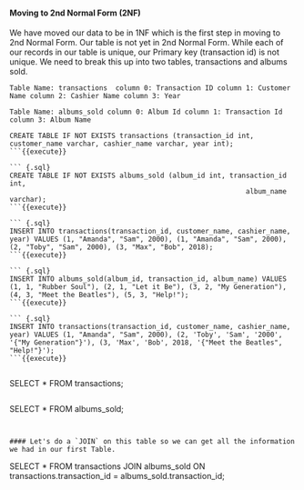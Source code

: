 #### Moving to 2nd Normal Form (2NF)
We have moved our data to be in 1NF which is the first step in moving to 2nd Normal Form. Our table is not yet in 2nd Normal Form. While each of our records in our table is unique, our Primary key (transaction id) is not unique. We need to break this up into two tables, transactions and albums sold. 

`Table Name: transactions 
column 0: Transaction ID
column 1: Customer Name
column 2: Cashier Name
column 3: Year `

`Table Name: albums_sold
column 0: Album Id
column 1: Transaction Id
column 3: Album Name` 

``` {.sql}
CREATE TABLE IF NOT EXISTS transactions (transaction_id int, customer_name varchar, cashier_name varchar, year int);
```{{execute}}

``` {.sql}
CREATE TABLE IF NOT EXISTS albums_sold (album_id int, transaction_id int, 
                                                          album_name varchar);
```{{execute}}

``` {.sql}
INSERT INTO transactions(transaction_id, customer_name, cashier_name, year) VALUES (1, "Amanda", "Sam", 2000), (1, "Amanda", "Sam", 2000), (2, "Toby", "Sam", 2000), (3, "Max", "Bob", 2018);
```{{execute}}

``` {.sql}
INSERT INTO albums_sold(album_id, transaction_id, album_name) VALUES (1, 1, "Rubber Soul"), (2, 1, "Let it Be"), (3, 2, "My Generation"), (4, 3, "Meet the Beatles"), (5, 3, "Help!");
```{{execute}}

``` {.sql}
INSERT INTO transactions(transaction_id, customer_name, cashier_name, year) VALUES (1, "Amanda", "Sam", 2000), (2, 'Toby', 'Sam', '2000', '{"My Generation"}'), (3, 'Max', 'Bob', 2018, '{"Meet the Beatles", "Help!"}');
```{{execute}}


```
SELECT * FROM transactions;
```{{execute}}

```
SELECT * FROM albums_sold;
```{{execute}}


#### Let's do a `JOIN` on this table so we can get all the information we had in our first Table. 

```
SELECT * FROM transactions JOIN albums_sold ON transactions.transaction_id = albums_sold.transaction_id;
```{{execute}}


